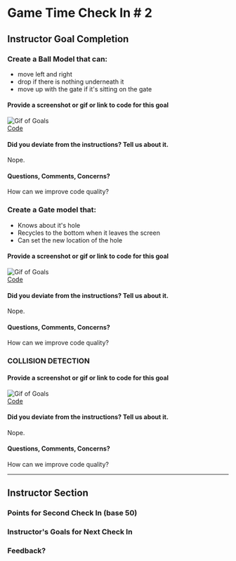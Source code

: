 # Game Time Check In # 2

## Instructor Goal Completion

### Create a Ball Model that can:
* move left and right
* drop if there is nothing underneath it
* move up with the gate if it's sitting on the gate

#### Provide a screenshot or gif or link to code for this goal
![Gif of Goals](http://recordit.co/diXnjOjtUf)  
[Code](https://github.com/matt-stj/fall-down-js/blob/master/lib/ball.js)

#### Did you deviate from the instructions? Tell us about it.
Nope.

#### Questions, Comments, Concerns?
How can we improve code quality?

### Create a Gate model that:
* Knows about it's hole
* Recycles to the bottom when it leaves the screen
* Can set the new location of the hole

#### Provide a screenshot or gif or link to code for this goal
![Gif of Goals](http://recordit.co/diXnjOjtUf)  
[Code](https://github.com/matt-stj/fall-down-js/blob/master/lib/gate.js)

#### Did you deviate from the instructions? Tell us about it.
Nope.

#### Questions, Comments, Concerns?
How can we improve code quality?

### COLLISION DETECTION

#### Provide a screenshot or gif or link to code for this goal
![Gif of Goals](http://recordit.co/diXnjOjtUf)  
[Code](https://github.com/matt-stj/fall-down-js/blob/master/lib/collision-detect.js)


#### Did you deviate from the instructions? Tell us about it.
Nope.

#### Questions, Comments, Concerns?
How can we improve code quality?

-----

## Instructor Section

### Points for Second Check In (base 50)

### Instructor's Goals for Next Check In

### Feedback?
